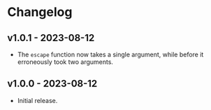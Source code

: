# Changelog

## v1.0.1 - 2023-08-12

- The `escape` function now takes a single argument, while before it erroneously
  took two arguments.

## v1.0.0 - 2023-08-12

- Initial release.
